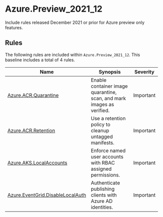 # Azure.Preview_2021_12

Include rules released December 2021 or prior for Azure preview only features.

## Rules

The following rules are included within `Azure.Preview_2021_12`. This baseline includes a total of 4 rules.

Name | Synopsis | Severity
---- | -------- | --------
[Azure.ACR.Quarantine](../rules/Azure.ACR.Quarantine.md) | Enable container image quarantine, scan, and mark images as verified. | Important
[Azure.ACR.Retention](../rules/Azure.ACR.Retention.md) | Use a retention policy to cleanup untagged manifests. | Important
[Azure.AKS.LocalAccounts](../rules/Azure.AKS.LocalAccounts.md) | Enforce named user accounts with RBAC assigned permissions. | Important
[Azure.EventGrid.DisableLocalAuth](../rules/Azure.EventGrid.DisableLocalAuth.md) | Authenticate publishing clients with Azure AD identities. | Important
